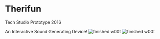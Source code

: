 # Therifun
Tech Studio Prototype 2016

An Interactive Sound Generating Device!
<img src="ThereminPictures/Everything.jpg" alt="finished w00t">
<img src="ThereminPictures/.jpg" alt="finished w00t">
